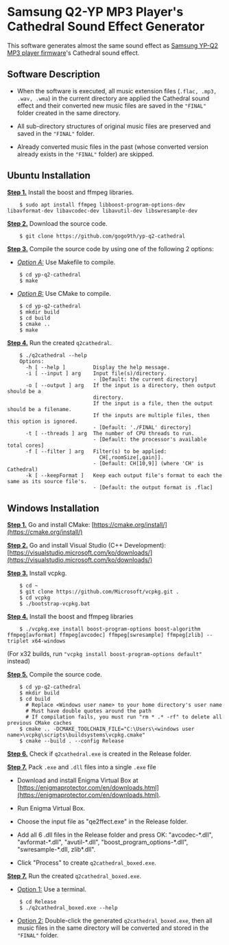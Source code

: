 
# Samsung Q2-YP MP3 Player's Cathedral Sound Effect Generator


This software generates almost the same sound effect as [Samsung YP-Q2 MP3 player firmware](https://github.com/LemonBoy/Q2-Tools)'s Cathedral sound effect.


## Software Description

- When the software is executed, all music extension files (`.flac, .mp3, .wav, .wma`) in the current directory are applied the Cathedral sound effect and their converted new music files are saved in the `"FINAL"` folder created in the same directory.

- All sub-directory structures of original music files are preserved and saved in the `"FINAL"` folder. 

- Already converted music files in the past (whose converted version already exists in the `"FINAL"` folder) are skipped. 



## Ubuntu Installation

<b><u>Step 1.</u></b> Install the boost and ffmpeg libraries.
```console
    $ sudo apt install ffmpeg libboost-program-options-dev libavformat-dev libavcodec-dev libavutil-dev libswresample-dev
```
<b><u>Step 2.</u></b> Download the source code.
```console
    $ git clone https://github.com/gogo9th/yp-q2-cathedral
```

<b><u>Step 3.</u></b> Compile the source code by using one of the following 2 options:

* <u>*Option A:*</u> Use Makefile to compile.
```console
    $ cd yp-q2-cathedral
    $ make
```
* <u>*Option B:*</u> Use CMake to compile.
```console
    $ cd yp-q2-cathedral
    $ mkdir build
    $ cd build
    $ cmake ..
    $ make
```

<b><u>Step 4.</u></b> Run the created `q2cathedral`.
```console
    $ ./q2cathedral --help 
    Options:
      -h [ --help ]         Display the help message.
      -i [ --input ] arg    Input file(s)/directory.
                            - [Default: the current directory]
      -o [ --output ] arg   If the input is a directory, then output should be a 
                            directory.
                            If the input is a file, then the output should be a filename.
                            If the inputs are multiple files, then this option is ignored.
                            - [Default: './FINAL' directory]
      -t [ --threads ] arg  The number of CPU threads to run.
                            - [Default: the processor's available total cores]
      -f [ --filter ] arg   Filter(s) to be applied: 
                              CH[,roomSize[,gain]].
                            - [Default: CH[10,9]] (where 'CH' is Cathedral)
      -k [ --keepFormat ]   Keep each output file's format to each the same as its source file's.
                            - [Default: the output format is .flac]
```


## Windows Installation

<b><u>Step 1.</u></b> Go and install CMake: [https://cmake.org/install/](https://cmake.org/install/)

<b><u>Step 2.</u></b> Go and install Visual Studio (C++ Development): [https://visualstudio.microsoft.com/ko/downloads/](https://visualstudio.microsoft.com/ko/downloads/)

<b><u>Step 3.</u></b> Install vcpkg.

```console
    $ cd ~
    $ git clone https://github.com/Microsoft/vcpkg.git .
    $ cd vcpkg
    $ ./bootstrap-vcpkg.bat
```

<b><u>Step 4.</u></b> Install the boost and ffmpeg libraries

```console
    $ ./vcpkg.exe install boost-program-options boost-algorithm ffmpeg[avformat] ffmpeg[avcodec] ffmpeg[swresample] ffmpeg[zlib] --triplet x64-windows
```
(For x32 builds, run `"vcpkg install boost-program-options default"` instead)


<b><u>Step 5.</u></b> Compile the source code.
```console
    $ cd yp-q2-cathedral
    $ mkdir build
    $ cd build
      # Replace <Windows user name> to your home directory's user name
      # Must have double quotes around the path
      # If compilation fails, you must run "rm * .* -rf" to delete all previous CMake caches
    $ cmake .. -DCMAKE_TOOLCHAIN_FILE="C:\Users\<windows user name>\vcpkg\scripts\buildsystems\vcpkg.cmake"
    $ cmake --build . --config Release
```

<b><u>Step 6.</u></b> Check if `q2cathedral.exe` is created in the Release folder.

<b><u>Step 7.</u></b> Pack `.exe` and `.dll` files into a single `.exe` file

- Download and install Enigma Virtual Box at [https://enigmaprotector.com/en/downloads.html](https://enigmaprotector.com/en/downloads.html).

- Run Enigma Virtual Box.

- Choose the input file as "qe2ffect.exe" in the Release folder.

- Add all 6 .dll files in the Release folder and press OK: "avcodec-\*.dll", "avformat-\*.dll", "avutil-\*.dll", "boost_program_options-\*.dll", "swresample-\*.dll, zlib*.dll".

- Click "Process" to create `q2cathedral_boxed.exe`.


<b><u>Step 7.</u></b> Run the created `q2cathedral_boxed.exe`.

* <u>Option 1:</u> Use a terminal. 
```console
    $ cd Release
    $ ./q2cathedral_boxed.exe --help 
```
* <u>Option 2:</u> Double-click the generated `q2cathedral_boxed.exe`, then all music files in the same directory will be converted and stored in the `"FINAL"` folder.
